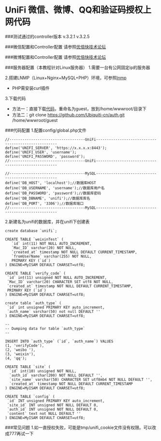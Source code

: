 UniFi 微信、微博、QQ和验证码授权上网代码
===========

###测试通过的controller版本
    v.3.2.1
    v.3.2.5

###微信配置和Controller配置
请参照[优倍快技术论坛](http://bbs.ubnt.com.cn/forum.php?mod=viewthread&tid=9914&page=1)

###微博配置和Controller配置
请参照[优倍快技术论坛](http://bbs.ubnt.com.cn/forum.php?mod=viewthread&tid=9510)

###服务器配置（本教程针对Linux服务器）
1.需要一台有公网固定ip的服务器

2.搭建LNMP（Linux+Nginx+MySQL+PHP）环境，可参照[lnmp](http://lnmp.org/install.html)

+ PHP需安装curl插件

3.下载代码

+ 方法一：直接下载[代码](https://github.com/Ubiquiti-cn/auth/archive/master.zip)，重命名为guest，放到/home/wwwroot/目录下
+ 方法二：git clone https://github.com/Ubiquiti-cn/auth.git /home/wwwroot/guest

###代码配置
1.配置config/global.php文件

    //-----------------------------------UniFi----------------------------------------------------
    define('UNIFI_SERVER', 'https://x.x.x.x:8443');
    define('UNIFI_USER', 'username');
    define('UNIFI_PASSWORD', 'password');
    //-----------------------------------UniFi----------------------------------------------------

    //-----------------------------------MySQL----------------------------------------------------
    define('DB_HOST', 'localhost');//数据库HOST
    define('DB_USERNAME', 'username');//数据库用户名
    define('DB_PASSWORD', 'password');//数据库密码
    define('DB_DBNAME', 'unifi');//数据库库名
    define('DB_PORT', '3306');//数据库端口
    //-----------------------------------MySQL----------------------------------------------------

2.新建名为unifi的数据库，并在unifi下创建表

    create database `unifi`;

    CREATE TABLE `weixinTest` (
       `id` int(11) NOT NULL AUTO_INCREMENT,
       `Mac_ID` varchar(20) NOT NULL,
       `created_at` timestamp NOT NULL DEFAULT CURRENT_TIMESTAMP,
       `fromUserName` varchar(255) NOT NULL,
       PRIMARY KEY (`id`)
    ) ENGINE=MyISAM DEFAULT CHARSET=utf8;

    CREATE TABLE `verify_code` (
     `id` int(11) unsigned NOT NULL AUTO_INCREMENT,
     `Mac_ID` varchar(20) CHARACTER SET utf8 NOT NULL,
     `created_at` timestamp NOT NULL DEFAULT CURRENT_TIMESTAMP,
     PRIMARY KEY (`id`)
    ) ENGINE=MyISAM DEFAULT CHARSET=utf8;

    create table `auth_type` (
     `id` int unsigned PRIMARY KEY auto_increment,
     `auth_name` varchar(50) not null DEFAULT ''
    ) ENGINE=MyISAM DEFAULT CHARSET=utf8;

    --
    -- Dumping data for table `auth_type`
    --

    INSERT INTO `auth_type` (`id`, `auth_name`) VALUES
    (1, 'verifyCode'),
    (2, 'weibo '),
    (3, 'weixin'),
    (4, 'qq');

    CREATE TABLE `site` (
      `id` int(10) unsigned NOT NULL,
      `auth_id` varchar(200) NOT NULL DEFAULT '',
      `site_name` varchar(50) CHARACTER SET utf8mb4 NOT NULL DEFAULT '',
      `created_at` timestamp NOT NULL DEFAULT CURRENT_TIMESTAMP
    ) ENGINE=MyISAM DEFAULT CHARSET=utf8;

    CREATE TABLE `config` (
     `id` INT unsigned PRIMARY KEY auto_increment,
     `site_id` INT unsigned NOT NULL DEFAULT 0,
     `auth_id` INT unsigned NOT NULL DEFAULT 0,
     `content` text not NULL DEFAULT ''
    ) ENGINE=MyISAM DEFAULT CHARSET=utf8;


###常见问题
1.如一直授权失败，可能是tmp/unifi_cookie文件没有权限。可以改成777再试一下
